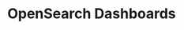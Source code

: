 ---
role: ui
title: OpenSearch Dashboards
artifact_id: opensearch-dashboards
architecture: x64
platform: linux
type: rpm
artifact_url: https://artifacts.opensearch.org/releases/bundle/opensearch-dashboards/1.3.20/opensearch-dashboards-1.3.20-linux-x64.rpm
version: 1.3.20
category: opensearch-dashboards
slug: opensearch-dashboards-1.3.20-linux-x64-rpm
signature: https://artifacts.opensearch.org/releases/bundle/opensearch-dashboards/1.3.20/opensearch-dashboards-1.3.20-linux-x64.rpm.sig
guide: https://opensearch.org/docs/latest/opensearch/install/rpm
---